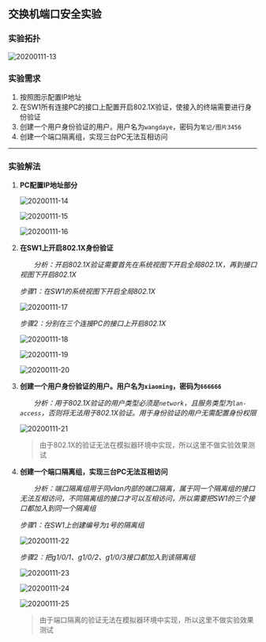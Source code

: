 ## 交换机端口安全实验

### 实验拓扑

![20200111-13](/home/garlic/Desktop/笔记/图片/20200111-13.PNG)

### 实验需求

1. 按照图示配置IP地址
2. 在SW1所有连接PC的接口上配置开启802.1X验证，使接入的终端需要进行身份验证
3. 创建一个用户身份验证的用户。用户名为`wangdaye`，密码为`笔记/图片3456`
4. 创建一个端口隔离组，实现三台PC无法互相访问

------

### 实验解法

1. **PC配置IP地址部分**

   ![20200111-14](/home/garlic/Desktop/笔记/图片/20200111-14.PNG)

   ![20200111-15](/home/garlic/Desktop/笔记/图片/20200111-15.PNG)

   ![20200111-16](/home/garlic/Desktop/笔记/图片/20200111-16.PNG)

2. **在SW1上开启802.1X身份验证**

   　　*分析：开启802.1X验证需要首先在系统视图下开启全局802.1X，再到接口视图下开启802.1X*

   *步骤1：在SW1的系统视图下开启全局802.1X*

   ![20200111-17](/home/garlic/Desktop/笔记/图片/20200111-17.PNG)

   *步骤2：分别在三个连接PC的接口上开启802.1X*

   ![20200111-18](/home/garlic/Desktop/笔记/图片/20200111-18.PNG)

   ![20200111-19](/home/garlic/Desktop/笔记/图片/20200111-19.PNG)

   ![20200111-20](/home/garlic/Desktop/笔记/图片/20200111-20.PNG)

3. **创建一个用户身份验证的用户。用户名为`xiaoming`，密码为`666666`**

   　　*分析：用于802.1X验证的用户类型必须是`network`，且服务类型为`lan-access`，否则将无法用于802.1X验证。用于身份验证的用户无需配置身份权限*

   ![20200111-21](/home/garlic/Desktop/笔记/图片/20200111-21.PNG)

   > 由于802.1X的验证无法在模拟器环境中实现，所以这里不做实验效果测试

4. **创建一个端口隔离组，实现三台PC无法互相访问**

   　　*分析：端口隔离组用于同vlan内部的端口隔离，属于同一个隔离组的接口无法互相访问，不同隔离组的接口才可以互相访问，所以需要把SW1的三个接口都加入到同一个隔离组*

   *步骤1：在SW1上创建编号为`1`号的隔离组*

   ![20200111-22](/home/garlic/Desktop/笔记/图片/20200111-22.PNG)

   *步骤2：把g1/0/1、g1/0/2、g1/0/3接口都加入到该隔离组*

   ![20200111-23](/home/garlic/Desktop/笔记/图片/20200111-23.PNG)

   ![20200111-24](/home/garlic/Desktop/笔记/图片/20200111-24.PNG)

   ![20200111-25](/home/garlic/Desktop/笔记/图片/20200111-25.PNG)

   > 由于端口隔离的验证无法在模拟器环境中实现，所以这里不做实验效果测试